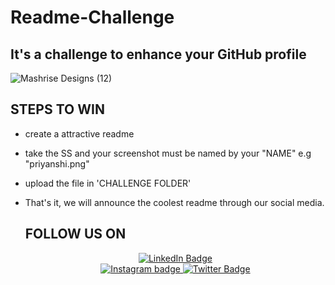 # Readme-Challenge

## It's a challenge to enhance your GitHub profile

![Mashrise Designs (12)](https://github.com/coding-connoisseurs-foet/Readme-Challenge/assets/83975944/97ea1c14-16d2-4ac1-830f-f6c25b2ac34d)

## STEPS TO WIN
- create a attractive readme
- take the SS and your screenshot must be named by your "NAME" e.g "priyanshi.png"
- upload the file in 'CHALLENGE FOLDER'
- That's it, we will announce the coolest readme through our social media.

  ## FOLLOW US ON

  <div id="badges" align="center">
  <a href="https://www.linkedin.com/company/coding-connoiseurs/">
    <img src="https://img.shields.io/badge/LinkedIn-blue?style=for-the-badge&logo=linkedin&logoColor=white" alt="LinkedIn Badge"/>
  </a>
    <br>
  <a href="https://www.instagram.com/cod.ngclub/">
    <img src="https://img.shields.io/badge/Instaram-red?style=for-the-badge&logo=Instagram&logoColor=white" alt="Instagram badge"/>
  </a>
  <a href="https://twitter.com/ccfoet_LU">
    <img src="https://img.shields.io/badge/Twitter-blue?style=for-the-badge&logo=twitter&logoColor=white" alt="Twitter Badge"/>
   </a><br>
  <img src="https://komarev.com/ghpvc/?username=coding-connoisseurs-foet&style=flat-square&color=blue" alt=""/>
</div>

